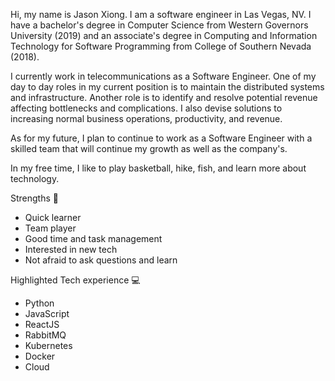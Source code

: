 Hi, my name is Jason Xiong. I am a software engineer in Las Vegas, NV. I have a bachelor's degree in Computer Science from Western Governors University (2019) and an associate's degree in Computing and Information Technology for Software Programming from College of Southern Nevada (2018).

I currently work in telecommunications as a Software Engineer. One of my day to day roles in my current position is to maintain the distributed systems and infrastructure. Another role is to identify and resolve potential revenue affecting bottlenecks and complications. I also devise solutions to increasing normal business operations, productivity, and revenue.

As for my future, I plan to continue to work as a Software Engineer with a skilled team that will continue my growth as well as the company's.

In my free time, I like to play basketball, hike, fish, and learn more about technology.

Strengths :muscle:
- Quick learner
- Team player
- Good time and task management
- Interested in new tech
- Not afraid to ask questions and learn

Highlighted Tech experience :computer:
- Python
- JavaScript
- ReactJS
- RabbitMQ
- Kubernetes
- Docker
- Cloud

<!---
xiongjason/xiongjason is a ✨ special ✨ repository because its `README.md` (this file) appears on your GitHub profile.
You can click the Preview link to take a look at your changes.
--->
